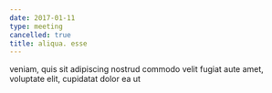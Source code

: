 ```yaml
---
date: 2017-01-11
type: meeting
cancelled: true
title: aliqua. esse
---
```

veniam, quis sit adipiscing nostrud commodo velit fugiat aute amet, voluptate elit, cupidatat dolor ea ut